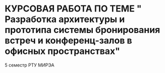 # КУРСОВАЯ РАБОТА ПО ТЕМЕ " Разработка архитектуры и прототипа системы бронирования встреч и конференц-залов в офисных пространствах"
 5 семестр РТУ МИРЭА
